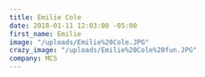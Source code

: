 ```yaml
---
title: Emilie Cole
date: 2018-01-11 12:03:00 -05:00
first_name: Emilie
image: "/uploads/Emilie%20Cole.JPG"
crazy_image: "/uploads/Emilie%20Cole%20fun.JPG"
company: MCS
---
```


